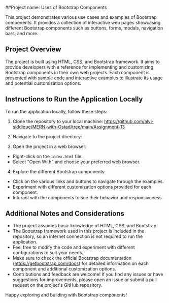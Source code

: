 ##Project name: Uses of Bootstrap Components

This project demonstrates various use cases and examples of Bootstrap components. It provides a collection of interactive web pages showcasing different Bootstrap components such as buttons, forms, modals, navigation bars, and more.

## Project Overview

The project is built using HTML, CSS, and Bootstrap framework. It aims to provide developers with a reference for implementing and customizing Bootstrap components in their own web projects. Each component is presented with sample code and interactive examples to illustrate its usage and potential customization options.

## Instructions to Run the Application Locally

To run the application locally, follow these steps:

1. Clone the repository to your local machine:
https://github.com/alvi-siddique/MERN-with-Ostad/tree/main/Assignment-13

2. Navigate to the project directory:

3. Open the project in a web browser:
- Right-click on the `index.html` file.
- Select "Open With" and choose your preferred web browser.

4. Explore the different Bootstrap components:
- Click on the various links and buttons to navigate through the examples.
- Experiment with different customization options provided for each component.
- Interact with the components to see their behavior and responsiveness.

## Additional Notes and Considerations

- The project assumes basic knowledge of HTML, CSS, and Bootstrap.
- The Bootstrap framework used in this project is included in the repository, so an internet connection is not required to run the application.
- Feel free to modify the code and experiment with different configurations to suit your needs.
- Make sure to check the official Bootstrap documentation (https://getbootstrap.com/docs) for detailed information on each component and additional customization options.
- Contributions and feedback are welcome! If you find any issues or have suggestions for improvements, please open an issue or submit a pull request on the project's GitHub repository.

Happy exploring and building with Bootstrap components!
